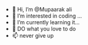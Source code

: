 - 👋 Hi, I’m @Mupaarak ali
- 👀 I’m interested in coding ...
- 🌱 I’m currently learning it...
- 💞️ DO what you love to do
- 📫 never give up 

<!---
Mupaarakali/Mupaarakali is a ✨ special ✨ repository because its `README.md` (this file) appears on your GitHub profile.
You can click the Preview link to take a look at your changes.
--->
